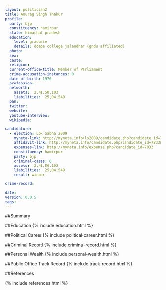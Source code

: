 ```yaml
---
layout: politician2
title: Anurag Singh Thakur
profile: 
  party: bjp
  constituency: hamirpur
  state: himachal pradesh
  education: 
    level: graduate
    details: doaba college jalandhar (gndu affiliated)
  photo: 
  sex: 
  caste: 
  religion: 
  current-office-title: Member of Parliament
  crime-accusation-instances: 0
  date-of-birth: 1976
  profession: 
  networth: 
    assets:  2,41,50,103
    liabilities:  25,04,549
  pan: 
  twitter: 
  website: 
  youtube-interview: 
  wikipedia: 

candidature: 
  - election: Lok Sabha 2009
    myneta-link: http://myneta.info/ls2009/candidate.php?candidate_id=7833
    affidavit-link: http://myneta.info/candidate.php?candidate_id=7833&scan=original
    expenses-link: http://myneta.info/expense.php?candidate_id=7833
    constituency: hamirpur 
    party: bjp
    criminal-cases: 0
    assets:  2,41,50,103
    liabilities:  25,04,549
    result: winner 

crime-record: 

date: 
version: 0.0.5
tags: 
---
```

##Summary


##Education
{% include education.html %}


##Political Career
{% include political-career.html %}


##Criminal Record
{% include criminal-record.html %}


##Personal Wealth
{% include personal-wealth.html %}


##Public Office Track Record
{% include track-record.html %}


##References


{% include references.html %}